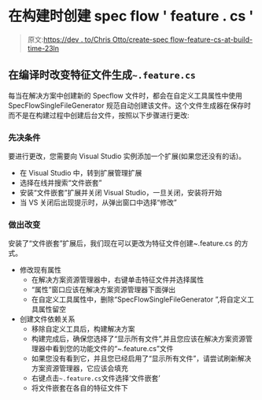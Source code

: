 # 在构建时创建 spec flow ' feature . cs '

> 原文:[https://dev . to/Chris Otto/create-spec flow-feature-cs-at-build-time-23ln](https://dev.to/chrisotto/create-specflow-feature-cs-at-build-time-23ln)

## [](#change-feature-file-to-generate-the-raw-featurecs-endraw-at-compile-time)在编译时改变特征文件生成`~.feature.cs`

每当在解决方案中创建新的 Specflow 文件时，都会在自定义工具属性中使用 SpecFlowSingleFileGenerator 规范自动创建该文件。这个文件生成器在保存时而不是在构建过程中创建后台文件，按照以下步骤进行更改:

### [](#prerequisite)先决条件

要进行更改，您需要向 Visual Studio 实例添加一个扩展(如果您还没有的话)。

*   在 Visual Studio 中，转到扩展管理扩展
*   选择在线并搜索“文件嵌套”
*   安装“文件嵌套”扩展并关闭 Visual Studio，一旦关闭，安装将开始
*   当 VS 关闭后出现提示时，从弹出窗口中选择“修改”

### [](#making-the-change)做出改变

安装了“文件嵌套”扩展后，我们现在可以更改为特征文件创建~.feature.cs 的方式。

*   修改现有属性
    *   在解决方案资源管理器中，右键单击特征文件并选择属性
    *   “属性”窗口应该在解决方案资源管理器下面弹出
    *   在自定义工具属性中，删除“SpecFlowSingleFileGenerator ”,将自定义工具属性留空
*   创建文件依赖关系
    *   移除自定义工具后，构建解决方案
    *   构建完成后，确保您选择了“显示所有文件”,并且您应该在解决方案资源管理器中看到您的功能文件的“~.feature.cs”文件
    *   如果您没有看到它，并且您已经启用了“显示所有文件”，请尝试刷新解决方案资源管理器，它应该会填充
    *   右键点击`~.feature.cs`文件选择‘文件嵌套’
    *   将文件嵌套在各自的特征文件下